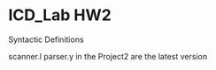 ICD_Lab HW2
===========

Syntactic Definitions

scanner.l parser.y in the Project2 are the latest version
